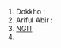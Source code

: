 1. Dokkho : [](https://www.youtube.com/watch?v=ab--AwnuBEE&list=PL9qn9k4eqGKTc6m5Xpuk3w948oez1F4_7)
2.  Ariful Abir :[](https://www.youtube.com/@arifulabir9363/playlists)
3. [NGIT ](https://www.youtube.com/watch?v=4PdZ5NPJvac&list=PLf2Onza3yxAYx_2BOizgHg_HN2VMElyvW)
4. 